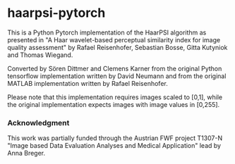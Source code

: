 # haarpsi-pytorch
This is a Python Pytorch implementation of the HaarPSI algorithm as presented in "A Haar wavelet-based perceptual similarity index for image quality assessment" by Rafael Reisenhofer, Sebastian Bosse, Gitta Kutyniok and Thomas Wiegand.

Converted by Sören Dittmer and Clemens Karner from the original Python tensorflow implementation written by David Neumann and from the original MATLAB implementation written by Rafael Reisenhofer.

Please note that this implementation requires images scaled to [0,1], while the original implementation expects images with image values in [0,255].

### Acknowledgment
This work was partially funded through the Austrian FWF project T1307-N "Image based Data Evaluation Analyses and Medical Application" lead by Anna Breger.
